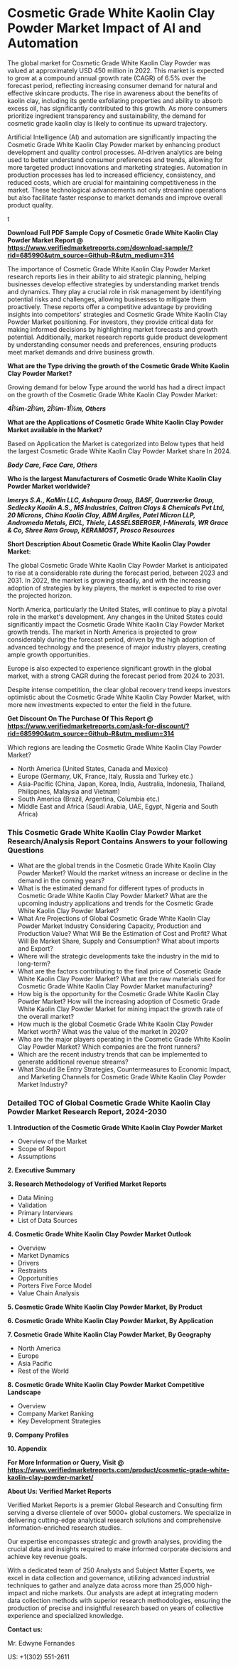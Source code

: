<meta name="title" content="Global Cosmetic Grade White Kaolin Clay Powder Market Impact of AI and Automation"><meta name="description" content="The global market for Cosmetic Grade White Kaolin Clay Powder was valued at approximately USD 450 million in 2022. This market is expected to grow at a compound annual"><meta name="title" content="Cosmetic Grade White Kaolin Clay Powder Market Size, Share, Scope, Trends, Growth, Opportunities, Analysis, Forecast"><h1>Cosmetic Grade White Kaolin Clay Powder Market Impact of AI and Automation</h1><p>The global market for Cosmetic Grade White Kaolin Clay Powder was valued at approximately USD 450 million in 2022. This market is expected to grow at a compound annual growth rate (CAGR) of 6.5% over the forecast period, reflecting increasing consumer demand for natural and effective skincare products. The rise in awareness about the benefits of kaolin clay, including its gentle exfoliating properties and ability to absorb excess oil, has significantly contributed to this growth. As more consumers prioritize ingredient transparency and sustainability, the demand for cosmetic grade kaolin clay is likely to continue its upward trajectory.</p><p>Artificial Intelligence (AI) and automation are significantly impacting the Cosmetic Grade White Kaolin Clay Powder market by enhancing product development and quality control processes. AI-driven analytics are being used to better understand consumer preferences and trends, allowing for more targeted product innovations and marketing strategies. Automation in production processes has led to increased efficiency, consistency, and reduced costs, which are crucial for maintaining competitiveness in the market. These technological advancements not only streamline operations but also facilitate faster response to market demands and improve overall product quality.</p>t</p><p id="" class=""><strong>Download Full PDF Sample Copy of Cosmetic Grade White Kaolin Clay Powder Market Report @ <a href="https://www.verifiedmarketreports.com/download-sample/?rid=685990&utm_source=Github-R&utm_medium=314" target="_blank">https://www.verifiedmarketreports.com/download-sample/?rid=685990&utm_source=Github-R&utm_medium=314</a></strong></p><p>The importance of&nbsp;Cosmetic Grade White Kaolin Clay Powder Market research reports lies in their ability to aid strategic planning, helping businesses develop effective strategies by understanding market trends and dynamics. They play a crucial role in risk management by identifying potential risks and challenges, allowing businesses to mitigate them proactively. These reports offer a competitive advantage by providing insights into competitors' strategies and Cosmetic Grade White Kaolin Clay Powder Market positioning. For investors, they provide critical data for making informed decisions by highlighting market forecasts and growth potential. Additionally, market research reports guide product development by understanding consumer needs and preferences, ensuring products meet market demands and drive business growth.</p><p><strong>What are the&nbsp;Type driving the growth of the Cosmetic Grade White Kaolin Clay Powder Market?</strong></p><p id="" class="">Growing demand for below Type around the world has had a direct impact on the growth of the Cosmetic Grade White Kaolin Clay Powder Market:</p><em><strong>4Î¼m-2Î¼m, 2Î¼m-1Î¼m, Others</strong></em></p><strong>What are the&nbsp;Applications&nbsp;of Cosmetic Grade White Kaolin Clay Powder Market available in the Market?</strong></p><p id="" class="">Based on Application the Market is categorized into Below types that held the largest Cosmetic Grade White Kaolin Clay Powder Market share In 2024.</p><em><strong>Body Care, Face Care, Others</strong></em></p><strong>Who is the largest Manufacturers of Cosmetic Grade White Kaolin Clay Powder Market worldwide?</strong></p><p><em><strong>Imerys S.A., KaMin LLC, Ashapura Group, BASF, Quarzwerke Group, Sedlecky Kaolin A.S., MS Industries, Caltron Clays & Chemicals Pvt Ltd, 20 Microns, China Kaolin Clay, ABM Argiles, Patel Micron LLP, Andromeda Metals, EICL, Thiele, LASSELSBERGER, I-Minerals, WR Grace & Co, Shree Ram Group, KERAMOST, Prosco Resources</strong></em></p><p id="" class=""><strong>Short Description About Cosmetic Grade White Kaolin Clay Powder Market:</strong></p><p>The global Cosmetic Grade White Kaolin Clay Powder Market is anticipated to rise at a considerable rate during the forecast period, between 2023 and 2031. In 2022, the market is growing steadily, and with the increasing adoption of strategies by key players, the market is expected to rise over the projected horizon.</p><p>North America, particularly the United States, will continue to play a pivotal role in the market's development. Any changes in the United States could significantly impact the Cosmetic Grade White Kaolin Clay Powder Market growth trends. The market in North America is projected to grow considerably during the forecast period, driven by the high adoption of advanced technology and the presence of major industry players, creating ample growth opportunities.</p><p>Europe is also expected to experience significant growth in the global market, with a strong CAGR during the forecast period from 2024 to 2031.</p><p>Despite intense competition, the clear global recovery trend keeps investors optimistic about the Cosmetic Grade White Kaolin Clay Powder Market, with more new investments expected to enter the field in the future.</p><p id="" class=""><strong>Get Discount On The Purchase Of This Report @ <a href="https://www.verifiedmarketreports.com/ask-for-discount/?rid=685990&utm_source=Github-R&utm_medium=314" target="_blank">https://www.verifiedmarketreports.com/ask-for-discount/?rid=685990&utm_source=Github-R&utm_medium=314</a></strong></p>Which regions are leading the Cosmetic Grade White Kaolin Clay Powder Market?</p><ul><li>North America (United States, Canada and Mexico)</li><li>Europe (Germany, UK, France, Italy, Russia and Turkey etc.)</li><li>Asia-Pacific (China, Japan, Korea, India, Australia, Indonesia, Thailand, Philippines, Malaysia and Vietnam)</li><li>South America (Brazil, Argentina, Columbia etc.)</li><li>Middle East and Africa (Saudi Arabia, UAE, Egypt, Nigeria and South Africa)</li></ul><h3 id="" class="">This Cosmetic Grade White Kaolin Clay Powder Market Research/Analysis Report Contains Answers to your following Questions</h3><ul><li>What are the global trends in the Cosmetic Grade White Kaolin Clay Powder Market? Would the market witness an increase or decline in the demand in the coming years?</li><li>What is the estimated demand for different types of products in Cosmetic Grade White Kaolin Clay Powder Market? What are the upcoming industry applications and trends for the Cosmetic Grade White Kaolin Clay Powder Market?</li><li>What Are Projections of Global Cosmetic Grade White Kaolin Clay Powder Market Industry Considering Capacity, Production and Production Value? What Will Be the Estimation of Cost and Profit? What Will Be Market Share, Supply and Consumption? What about imports and Export?</li><li>Where will the strategic developments take the industry in the mid to long-term?</li><li>What are the factors contributing to the final price of Cosmetic Grade White Kaolin Clay Powder Market? What are the raw materials used for Cosmetic Grade White Kaolin Clay Powder Market manufacturing?</li><li>How big is the opportunity for the Cosmetic Grade White Kaolin Clay Powder Market? How will the increasing adoption of Cosmetic Grade White Kaolin Clay Powder Market for mining impact the growth rate of the overall market?</li><li>How much is the global Cosmetic Grade White Kaolin Clay Powder Market worth? What was the value of the market In 2020?</li><li>Who are the major players operating in the Cosmetic Grade White Kaolin Clay Powder Market? Which companies are the front runners?</li><li>Which are the recent industry trends that can be implemented to generate additional revenue streams?</li><li>What Should Be Entry Strategies, Countermeasures to Economic Impact, and Marketing Channels for Cosmetic Grade White Kaolin Clay Powder Market Industry?</li></ul><h3 id="" class="">Detailed TOC of Global Cosmetic Grade White Kaolin Clay Powder Market Research Report, 2024-2030</h3><p id="" class=""><strong>1. Introduction of the Cosmetic Grade White Kaolin Clay Powder Market</strong></p><ul><li>Overview of the Market</li><li>Scope of Report</li><li>Assumptions</li></ul><p id="" class=""><strong>2. Executive Summary</strong></p><p id="" class=""><strong>3. Research Methodology of Verified Market Reports</strong></p><ul><li>Data Mining</li><li>Validation</li><li>Primary Interviews</li><li>List of Data Sources</li></ul><p id="" class=""><strong>4. Cosmetic Grade White Kaolin Clay Powder Market Outlook</strong></p><ul><li>Overview</li><li>Market Dynamics</li><li>Drivers</li><li>Restraints</li><li>Opportunities</li><li>Porters Five Force Model</li><li>Value Chain Analysis</li></ul><p id="" class=""><strong>5. Cosmetic Grade White Kaolin Clay Powder Market, By Product</strong></p><p id="" class=""><strong>6. Cosmetic Grade White Kaolin Clay Powder Market, By Application</strong></p><p id="" class=""><strong>7. Cosmetic Grade White Kaolin Clay Powder Market, By Geography</strong></p><ul><li>North America</li><li>Europe</li><li>Asia Pacific</li><li>Rest of the World</li></ul><p id="" class=""><strong>8. Cosmetic Grade White Kaolin Clay Powder Market Competitive Landscape</strong></p><ul><li>Overview</li><li>Company Market Ranking</li><li>Key Development Strategies</li></ul><p id="" class=""><strong>9. Company Profiles</strong></p><p id="" class=""><strong>10. Appendix</strong></p><p id="" class=""><strong>For More Information or Query, Visit @ <a href="https://www.verifiedmarketreports.com/product/cosmetic-grade-white-kaolin-clay-powder-market/" target="_blank">https://www.verifiedmarketreports.com/product/cosmetic-grade-white-kaolin-clay-powder-market/</a></strong></p><p id="" class=""><strong>About Us: Verified Market Reports</strong></p><p id="" class="">Verified Market Reports is a premier Global Research and Consulting firm serving a diverse clientele of over 5000+ global customers. We specialize in delivering cutting-edge analytical research solutions and comprehensive information-enriched research studies.</p><p id="" class="">Our expertise encompasses strategic and growth analyses, providing the crucial data and insights required to make informed corporate decisions and achieve key revenue goals.</p><p id="" class="">With a dedicated team of 250 Analysts and Subject Matter Experts, we excel in data collection and governance, utilizing advanced industrial techniques to gather and analyze data across more than 25,000 high-impact and niche markets. Our analysts are adept at integrating modern data collection methods with superior research methodologies, ensuring the production of precise and insightful research based on years of collective experience and specialized knowledge.</p><p id="" class=""><strong>Contact us:</strong></p><p id="" class="">Mr. Edwyne Fernandes</p><p id="" class="">US: +1(302) 551-2611</p>